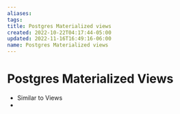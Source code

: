 ```yaml
---
aliases: 
tags: 
title: Postgres Materialized views
created: 2022-10-22T04:17:44-05:00
updated: 2022-11-16T16:49:16-06:00
name: Postgres Materialized views
---
```


# Postgres Materialized Views
- Similar to Views
- 